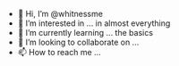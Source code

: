 - 👋 Hi, I’m @whitnessme
- 👀 I’m interested in ... in almost everything
- 🌱 I’m currently learning ... the basics
- 💞️ I’m looking to collaborate on ...
- 📫 How to reach me ...

<!---
whitnessme/whitnessme is a ✨ special ✨ repository because its `README.md` (this file) appears on your GitHub profile.
You can click the Preview link to take a look at your changes.
--->
